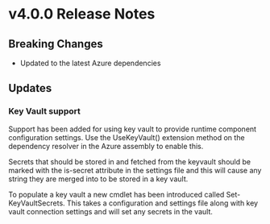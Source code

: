 # v4.0.0 Release Notes

## Breaking Changes

* Updated to the latest Azure dependencies

## Updates

### Key Vault support

Support has been added for using key vault to provide runtime component configuration settings. Use the UseKeyVault() extension method on the dependency resolver in the Azure assembly to enable this.

Secrets that should be stored in and fetched from the keyvault should be marked with the is-secret attribute in the settings file and this will cause any string they are merged into to be stored in a key vault.

To populate a key vault a new cmdlet has been introduced called Set-KeyVaultSecrets. This takes a configuration and settings file along with key vault connection settings and will set any secrets in the vault.
